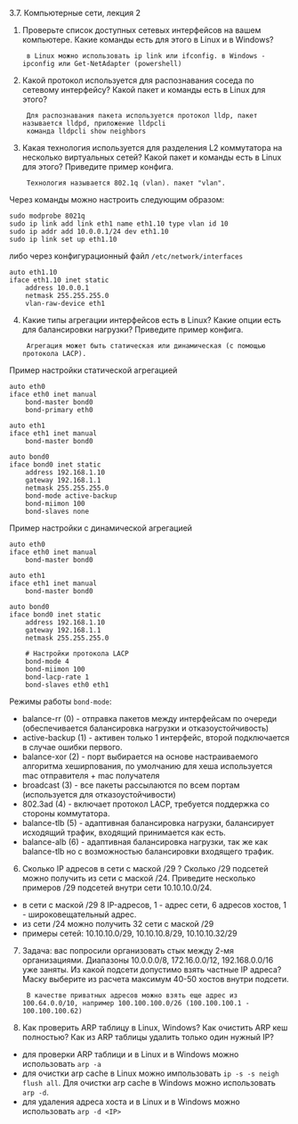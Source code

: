 3.7. Компьютерные сети, лекция 2

1. Проверьте список доступных сетевых интерфейсов на вашем компьютере. Какие команды есть для этого в Linux и в Windows?


        в Linux можно использовать ip link или ifconfig. в Windows - ipconfig или Get-NetAdapter (powershell)

2. Какой протокол используется для распознавания соседа по сетевому интерфейсу? Какой пакет и команды есть в Linux для этого? 


        Для распознавания пакета используется протокол lldp, пакет называется lldpd, приложение lldpcli
        команда lldpcli show neighbors

3. Какая технология используется для разделения L2 коммутатора на несколько виртуальных сетей? Какой пакет и команды есть в Linux для этого? Приведите пример конфига.


        Технология называется 802.1q (vlan). пакет "vlan".

Через команды можно настроить следующим образом:
```shell
sudo modprobe 8021q
sudo ip link add link eth1 name eth1.10 type vlan id 10
sudo ip addr add 10.0.0.1/24 dev eth1.10
sudo ip link set up eth1.10
```

либо через конфигурационный файл `/etc/network/interfaces`
```shell
auto eth1.10
iface eth1.10 inet static
    address 10.0.0.1
    netmask 255.255.255.0
    vlan-raw-device eth1
```

4. Какие типы агрегации интерфейсов есть в Linux? Какие опции есть для балансировки нагрузки? Приведите пример конфига. 


        Агрегация может быть статическая или динамическая (с помощью протокола LACP).

Пример настройки статической агрегацией
```shell
auto eth0
iface eth0 inet manual
    bond-master bond0
    bond-primary eth0

auto eth1
iface eth1 inet manual
    bond-master bond0

auto bond0
iface bond0 inet static
    address 192.168.1.10
    gateway 192.168.1.1
    netmask 255.255.255.0
    bond-mode active-backup
    bond-miimon 100
    bond-slaves none
```

Пример настройки с динамической агрегацией
```shell
auto eth0
iface eth0 inet manual
    bond-master bond0

auto eth1
iface eth1 inet manual
    bond-master bond0

auto bond0
iface bond0 inet static
    address 192.168.1.10
    gateway 192.168.1.1
    netmask 255.255.255.0

    # Настройки протокола LACP
    bond-mode 4
    bond-miimon 100
    bond-lacp-rate 1
    bond-slaves eth0 eth1
```

Режимы работы `bond-mode`:
 - balance-rr (0) - отправка пакетов между интерфейсам по очереди (обеспечивается балансировка нагрузки и отказоустойчивость)
 - active-backup (1) - активен только 1 интерфейс, второй подключается в случае ошибки первого.
 - balance-xor (2) - порт выбирается на основе настраиваемого алгоритма хеширпования, по умолчанию для хеша используется mac отправителя + mac получателя
 - broadcast (3) - все пакеты рассылаются по всем портам (используется для отказоустойчивости)
 - 802.3ad (4) - включает протокол LACP, требуется поддержка со стороны коммутатора.
 - balance-tlb (5) - адаптивная балансировка нагрузки, балансирует исходящий трафик, входящий принимается как есть.
 - balance-alb (6) - адаптивная балансировка нагрузки, так же как balance-tlb но с возможностью балансировки входящего трафик.



6. Сколько IP адресов в сети с маской /29 ? Сколько /29 подсетей можно получить из сети с маской /24. Приведите несколько примеров /29 подсетей внутри сети 10.10.10.0/24. 

 - в сети с маской /29 8 IP-адресов, 1 - адрес сети, 6 адресов хостов, 1 - широковещательный адрес. 
 - из сети /24 можно получить 32 сети с маской /29
 - примеры сетей: 10.10.10.0/29, 10.10.10.8/29, 10.10.10.32/29


7. Задача: вас попросили организовать стык между 2-мя организациями. Диапазоны 10.0.0.0/8, 172.16.0.0/12, 192.168.0.0/16 уже заняты. Из какой подсети допустимо взять частные IP адреса? Маску выберите из расчета максимум 40-50 хостов внутри подсети.


        В качестве приватных адресов можно взять еще адрес из 100.64.0.0/10, например 100.100.100.0/26 (100.100.100.1 - 100.100.100.62)

8. Как проверить ARP таблицу в Linux, Windows? Как очистить ARP кеш полностью? Как из ARP таблицы удалить только один нужный IP?

 - для проверки ARP таблици и в Linux и в Windows можно использовать `arp -a`
 - для очистки arp cache в Linux можно импользовать `ip -s -s neigh flush all`. Для очистки arp cache в Windows можно использовать `arp -d`.
 - для удаления адреса хоста и в Linux и в Windows можно использовать `arp -d <IP>`


